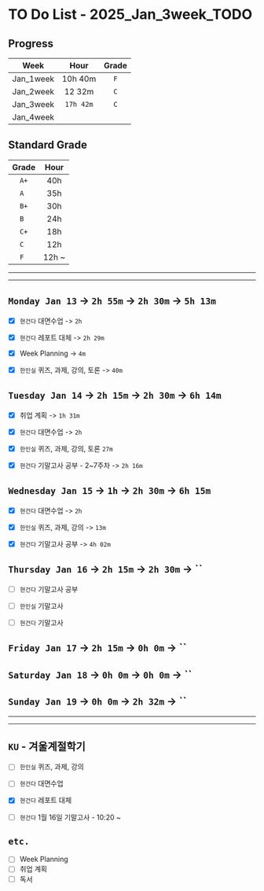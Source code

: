 # TO Do List - 2025_Jan_3week_TODO

## Progress
| Week | Hour | Grade |
|:---:|:---:|:---:|
|Jan_1week|10h 40m|`F`|
|Jan_2week|12 32m|`C`|
|Jan_3week|`17h 42m`|`C`|
|Jan_4week|||


## Standard Grade
| Grade | Hour |
|:---:|:---:|
|`A+`|40h|
|`A `|35h|
|`B+`|30h|
|`B `|24h|
|`C+`|18h|
|`C `|12h|
|`F `|12h ~|


---
---

## `Monday Jan 13` -> `2h 55m` -> `2h 30m` -> `5h 13m`
- [x] `현건다` 대면수업 -> `2h`
- [x] `현건다` 레포트 대체 -> `2h 29m`
- [x] Week Planning -> `4m`
- [x] `한인실` 퀴즈, 과제, 강의, 토론 -> `40m`


## `Tuesday Jan 14` -> `2h 15m` -> `2h 30m` -> `6h 14m`
- [x] 취업 계획 -> `1h 31m`
- [x] `현건다` 대면수업 -> `2h`
- [x] `한인실` 퀴즈, 과제, 강의, 토론 `27m`
- [x] `현건다` 기말고사 공부 - 2~7주차 -> `2h 16m`


## `Wednesday Jan 15` -> `1h` -> `2h 30m` -> `6h 15m`
- [x] `현건다` 대면수업 -> `2h`
- [x] `한인실` 퀴즈, 과제, 강의 -> `13m`
- [x] `현건다` 기말고사 공부 -> `4h 02m`

 
## `Thursday Jan 16` -> `2h 15m` -> `2h 30m` -> ``
- [ ] `현건다` 기말고사 공부
- [ ] `한인실` 기말고사
- [ ] `현건다` 기말고사


## `Friday Jan 17` -> `2h 15m` -> `0h 0m` -> ``


## `Saturday Jan 18` -> `0h 0m` -> `0h 0m` -> ``


## `Sunday Jan 19` -> `0h 0m` -> `2h 32m` -> ``


---
---

## `KU` - 겨울계절학기
- [ ] `한인실` 퀴즈, 과제, 강의
- [ ] `현건다` 대면수업
- [x] `현건다` 레포트 대체
- [ ] `현건다` 1월 16일 기말고사 - 10:20 ~


## `etc.`
- [ ] Week Planning
- [ ] 취업 계획
- [ ] 독서 

<!-- ## `Project`
- [ ] `zipbob` Auto Scaling
- [ ] `zipbob` Kustomize 
- [ ] `zipbob` Namespace 
- [ ] `zipbob` health check, container lifecycle 
- [ ] `zipbob` recipe-review-service - Reids 
- [ ] `zipbob` recipe-review-service - PR (deploy -> main) 
- [ ] `zipbob` receip review service 개발 - Test Code 완성하기  -->

<!-- - [ ] `Konkuk` 졸업유예 - `작년에는 1월 16일 정도에 함` -->



<!-- ## `Spring`
- [ ] `Cloud Native Spring In Action`


## `Algorithm`
- [ ] `알고리즘문제해결전략` read -->


<!-- 
## `Java`
## `OPIc`
## `토익` 
-->






